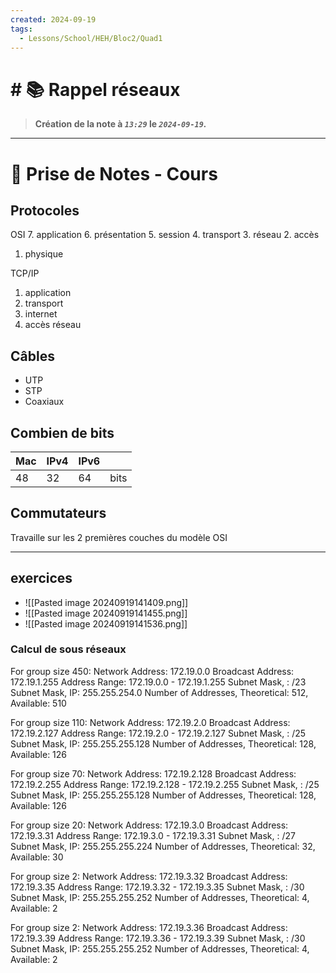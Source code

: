 ```yaml
---
created: 2024-09-19
tags:
  - Lessons/School/HEH/Bloc2/Quad1
---
```

	
# # 📚  Rappel réseaux
> **Création de la note à *`13:29`* le *`2024-09-19`.***
---

# 📝 Prise de Notes - Cours

## Protocoles
OSI
7. application
6. présentation 
5. session 
4. transport
3. réseau 
2. accès 
1. physique 

TCP/IP
1. application
2. transport
3. internet
4. accès réseau 

## Câbles 
- UTP
- STP
- Coaxiaux


## Combien de bits

| Mac | IPv4 | IPv6 |      |
| --- | ---- | ---- | ---- |
| 48  | 32   | 64   | bits |

## Commutateurs
Travaille sur les 2 premières couches du modèle OSI

---


## exercices 
- ![[Pasted image 20240919141409.png]]
- ![[Pasted image 20240919141455.png]]
- ![[Pasted image 20240919141536.png]]
### Calcul de sous réseaux
For group size 450:
Network Address: 172.19.0.0
Broadcast Address: 172.19.1.255
Address Range: 172.19.0.0 - 172.19.1.255
Subnet Mask, : /23
Subnet Mask, IP: 255.255.254.0
Number of Addresses, Theoretical: 512, Available: 510

For group size 110:
Network Address: 172.19.2.0
Broadcast Address: 172.19.2.127
Address Range: 172.19.2.0 - 172.19.2.127
Subnet Mask, : /25
Subnet Mask, IP: 255.255.255.128
Number of Addresses, Theoretical: 128, Available: 126

For group size 70:
Network Address: 172.19.2.128
Broadcast Address: 172.19.2.255
Address Range: 172.19.2.128 - 172.19.2.255
Subnet Mask, : /25
Subnet Mask, IP: 255.255.255.128
Number of Addresses, Theoretical: 128, Available: 126

For group size 20:
Network Address: 172.19.3.0
Broadcast Address: 172.19.3.31
Address Range: 172.19.3.0 - 172.19.3.31
Subnet Mask, : /27
Subnet Mask, IP: 255.255.255.224
Number of Addresses, Theoretical: 32, Available: 30

For group size 2:
Network Address: 172.19.3.32
Broadcast Address: 172.19.3.35
Address Range: 172.19.3.32 - 172.19.3.35
Subnet Mask, : /30
Subnet Mask, IP: 255.255.255.252
Number of Addresses, Theoretical: 4, Available: 2

For group size 2:
Network Address: 172.19.3.36
Broadcast Address: 172.19.3.39
Address Range: 172.19.3.36 - 172.19.3.39
Subnet Mask, : /30
Subnet Mask, IP: 255.255.255.252
Number of Addresses, Theoretical: 4, Available: 2
